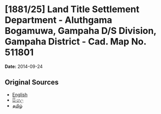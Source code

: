 # [1881/25] Land Title Settlement Department - Aluthgama Bogamuwa, Gampaha D/S Division, Gampaha District - Cad. Map No. 511801

**Date:** 2014-09-24

## Original Sources

- [English](https://documents.gov.lk/view/extra-gazettes/2014/9/1881-25_E.pdf)
- [සිංහල](https://documents.gov.lk/view/extra-gazettes/2014/9/1881-25_S.pdf)
- [தமிழ்](https://documents.gov.lk/view/extra-gazettes/2014/9/1881-25_T.pdf)
